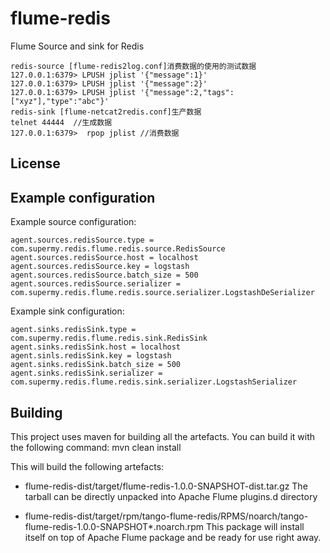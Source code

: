 flume-redis
===========

Flume Source and sink for Redis

    redis-source [flume-redis2log.conf]消费数据的使用的测试数据
    127.0.0.1:6379> LPUSH jplist '{"message":1}'
    127.0.0.1:6379> LPUSH jplist '{"message":2}'
    127.0.0.1:6379> LPUSH jplist '{"message":2,"tags":["xyz"],"type":"abc"}'
    redis-sink [flume-netcat2redis.conf]生产数据
    telnet 44444  //生成数据
    127.0.0.1:6379>  rpop jplist //消费数据   
    

License
-------



Example configuration
---------------------

Example source configuration:

    agent.sources.redisSource.type = com.supermy.redis.flume.redis.source.RedisSource
    agent.sources.redisSource.host = localhost
    agent.sources.redisSource.key = logstash
    agent.sources.redisSource.batch_size = 500
    agent.sources.redisSource.serializer = com.supermy.redis.flume.redis.source.serializer.LogstashDeSerializer


Example sink configuration:

    agent.sinks.redisSink.type = com.supermy.redis.flume.redis.sink.RedisSink
    agent.sinks.redisSink.host = localhost
    agent.sinls.redisSink.key = logstash
    agent.sinks.redisSink.batch_size = 500
    agent.sinks.redisSink.serializer = com.supermy.redis.flume.redis.sink.serializer.LogstashSerializer



Building
--------

This project uses maven for building all the artefacts.
You can build it with the following command:
    mvn clean install

This will build the following artefacts:
* flume-redis-dist/target/flume-redis-1.0.0-SNAPSHOT-dist.tar.gz
  The tarball can be directly unpacked into Apache Flume plugins.d directory

* flume-redis-dist/target/rpm/tango-flume-redis/RPMS/noarch/tango-flume-redis-1.0.0-SNAPSHOT*.noarch.rpm
  This package will install itself on top of Apache Flume package and be ready for use right away.



